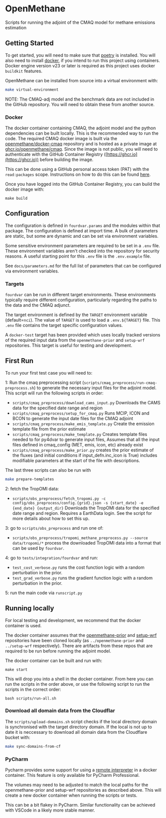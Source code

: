 # OpenMethane

Scripts for running the adjoint of the CMAQ model for methane emissions estimation

## Getting Started

To get started, you will need to make sure that [poetry](https://python-poetry.org/docs/) is installed. You will also need to install
 [docker](https://www.docker.com/), if you intend to run this project using containers. 
Docker engine version v23 or later is required as this project uses docker `buildkit` features.

OpenMethane can be installed from source into a virtual environment with:

```bash
make virtual-environment
```

NOTE: The CMAQ-adj model and the benchmark data are not included in the GitHub repository. 
You will need to obtain these from another source.

### Docker

The docker container containing CMAQ, the adjoint model and the python dependencies can be built locally.
This is the recommended way to run the code.
The required CMAQ docker image is built via the [openmethane/docker-cmaq](https://github.com/openmethane/docker-cmaq)
repository and is hosted as a private image at [ghcr.io/openmethane/cmaq](https://ghcr.io/openmethane/cmaq).
Since the image is not public,
you will need to authenticate with the GitHub Container Registry ([https://ghcr.io](https://ghcr.io)) before building the image.

This can be done using a GitHub personal access token (PAT) with the `read:packages` scope.
Instructions on how to do this can be found [here](https://docs.github.com/en/packages/working-with-a-github-packages-registry/working-with-the-container-registry#authenticating-with-a-personal-access-token-classic).


Once you have logged into the GitHub Container Registry, you can build the docker image with:

```shell
make build
```

## Configuration

The configuration is defined in `fourdvar.params` and the modules within that package.
The configuration is defined at import time.
A bulk of parameters are static, but some are dynamic and can be set via environment variables.

Some sensitive environment parameters are required to be set in a `.env` file.
These environment variables aren't checked into the repository for security reasons.
A useful starting point for this `.env` file is the `.env.example` file.

See `docs/parameters.md` for the full list of parameters that can be configured via environment variables.

### Targets

`fourdvar` can be run in different target environments.
These environments typically require different configuration,
particularly regarding the paths to the data and the CMAQ adjunct.

The target environment is defined by the `TARGET` environment variable (default=`nci`).
The value of `TARGET` is used to load a `.env.${TARGET}` file.
This `.env` file contains the target specific configuration values.

A `docker-test` target has been provided which uses locally tracked versions
of the required input data from the `openmethane-prior` and `setup-wrf` repositories.
This target is useful for testing and development.

## First Run

To run your first test case you will need to:



1: Run the cmaq preprocessing script (`scripts/cmaq_preprocess/run-cmaq-preprocess.sh`) to generate the
	necessary input files for the adjoint model. This script will run the following scripts in order:
 - `scripts/cmaq_preprocess/download_cams_input.py`
	Downloads the CAMS data for the specified date range and region
 - `scripts/cmaq_preprocess/setup_for_cmaq.py`
	Runs MCIP, ICON and BCON to generate the input date files for the CMAQ adjoint
 - `scripts/cmaq_preprocess/make_emis_template.py`
	Create the emission template file from the prior estimate
 - `scripts/cmaq_preprocess/make_template.py`
	Creates template files needed to for py4dvar to generate input files,
	Assumes that all the input files defined in cmaq_config (MET, emis, icon, etc) already exist
 - `scripts/cmaq_preprocess/make_prior.py`
	creates the prior estimate of the fluxes (and initial conditions if input_defn.inc_icon is True)
	includes modifiable parameters at the start of the file with descriptions.

The last three scripts can also be run with 
```bash
make prepare-templates
```

2: fetch the TropOMI data:
 - `scripts/obs_preprocess/fetch_tropomi.py -c config/obs_preprocess/config.{grid}.json -s {start_date} -e {end_date} {output_dir}`
	Downloads the TropOMI data for the specified date range and region.
	Requires a EarthData login. See the script for more details about how to set this up.
 
3: go to `scripts/obs_preprocess` and run one of:
 - `scripts/obs_preprocess/tropomi_methane_preprocess.py --source data/tropomi/*`
	process the downloaded TropOMI data into a format that can be used by `fourdvar`.

4: go to `tests/integration/fourdvar` and run:
 - `test_cost_verbose.py`
	runs the cost function logic with a random perturbation in the prior.
 - `test_grad_verbose.py`
	runs the gradient function logic with a random perturbation in the prior.

5: run the main code via `runscript.py`

## Running locally

For local testing and development, we recommend that the docker container is used.

The docker container assumes that the [openmethane-prior](https://github.com/openmethane/openmethane-prior) 
and [setup-wrf](https://github.com/openmethane/setup-wrf) repositories have been cloned locally 
(as `../openmethane-prior` and `../setup-wrf` respectively).
There are artifacts from these repos that are required to be run before running the adjoint model.

The docker container can be built and run with:

```shell
make start
```

This will drop you into a shell in the docker container.
From here you can run the scripts in the order above,
or use the following script to run the scripts in the correct order:

```shell
bash scripts/run-all.sh
```
### Download all domain data from the Cloudflar

The `scripts/upload-domains.sh` script checks if the local directory domain is 
synchronised with the target directory domain. If the local is not up to date
it is neccessary to download all domain data from the Cloudflare bucket with:

```bash
make sync-domains-from-cf
```

### PyCharm

Pycharm provides some support for using a 
[remote interpreter](https://www.jetbrains.com/help/pycharm/using-docker-as-a-remote-interpreter.html) 
in a docker container.
This feature is only available for PyCharm Professional.

The volumes may need to be adjusted to match the local paths for the openmethane-prior and setup-wrf repositories
as described above.
This will create a new docker container when running the scripts or tests.

This can be a bit flakey in PyCharm. 
Similar functionality can be achieved with VSCode in a likely more stable manner.

